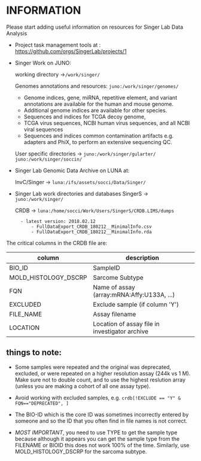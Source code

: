 # INFORMATION

Please start adding useful information on resources for Singer Lab Data Analysis

- Project task management tools at : https://github.com/orgs/SingerLab/projects/1

- Singer Work on JUNO:
    
    working directory ->```/work/singer/```
    
    Genomes annotations and resources: ```juno:/work/singer/genomes/```
    
    - Genome indices, gene, miRNA, repetitive element, and variant annotations are available for the human and mouse genome.
    - Additional genome indices are available for other species.  
    - Sequences and indices for TCGA decoy genome, 
    - TCGA virus sequences, NCBI human virus sequences, and all NCBI viral sequences
    - Sequences and indices common contamination artifacts e.g. adapters and PhiX, to perform an extensive sequencing QC.
    
    
    User specific directories -> ```juno:/work/singer/gularter/``` ```juno:/work/singer/soccin/```
    
    

- Singer Lab Genomic Data Archive on LUNA at:

    InvC/Singer -> ```luna:/ifs/assets/socci/Data/Singer/```

- Singer Lab work directories and databases
    SingerS -> ```juno:/work/singer/```

    CRDB -> ```luna:/home/socci/Work/Users/SingerS/CRDB.LIMS/dumps```

        - latest version: 2018.02.12
            - FullDataExport_CRDB_180212__MinimalInfo.csv
            - FullDataExport_CRDB_180212__MinimalInfo.rda

The critical columns in the CRDB file are:

|column| description|
|------|------------|
|BIO_ID|SampleID|
|MOLD_HISTOLOGY_DSCRP|Sarcome Subtype|
|FQN|Name of assay (array:mRNA:Affy:U133A, ...)|
|EXCLUDED|Exclude sample (if column 'Y')|
|FILE_NAME|Assay filename|
|LOCATION|Location of assay file in investigator archive|


    
    
## things to note:

- Some samples were repeated and the original was deprecated, excluded, or were repeated on a higher resolution assay (244k vs 1 M). Make sure not to double count, and to use the highest reslution array (unless you are making a cohort of all one assay type). 

- Avoid working with excluded samples, e.g. ```crdb[!EXCLUDE == "Y" & FQN=="DEPRECATED", ]```

- The BIO-ID which is the core ID was sometimes incorrectly entered by someone and so the ID that you often find in file names is not correct. 

- *MOST IMPORTANT*, you need to use TYPE to get the sample type because although it appears you can get the sample type from the FILENAME or BIOID this does not work 100% of the time.  Similarly, use MOLD_HISTOLOGY_DSCRP for the sarcoma subtype.

